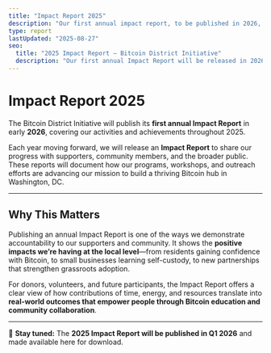 ```yaml
---
title: "Impact Report 2025"
description: "Our first annual impact report, to be published in 2026, highlighting the achievements and community impact of the Bitcoin District Initiative."
type: report
lastUpdated: "2025-08-27"
seo:
  title: "2025 Impact Report – Bitcoin District Initiative"
  description: "Our first annual Impact Report will be released in 2026, sharing progress, programs, and community impact from 2025."
---
```


# Impact Report 2025

The Bitcoin District Initiative will publish its **first annual Impact Report** in early **2026**, covering our activities and achievements throughout 2025.  

Each year moving forward, we will release an **Impact Report** to share our progress with supporters, community members, and the broader public. These reports will document how our programs, workshops, and outreach efforts are advancing our mission to build a thriving Bitcoin hub in Washington, DC.

---

## Why This Matters
Publishing an annual Impact Report is one of the ways we demonstrate accountability to our supporters and community. It shows the **positive impacts we’re having at the local level**—from residents gaining confidence with Bitcoin, to small businesses learning self-custody, to new partnerships that strengthen grassroots adoption.  

For donors, volunteers, and future participants, the Impact Report offers a clear view of how contributions of time, energy, and resources translate into **real-world outcomes that empower people through Bitcoin education and community collaboration**.  

 

---

📢 **Stay tuned:** The **2025 Impact Report will be published in Q1 2026** and made available here for download.  
